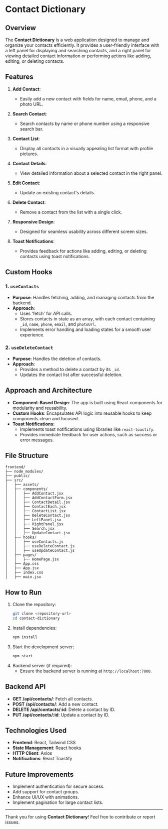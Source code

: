 # Contact Dictionary

## Overview
The **Contact Dictionary** is a web application designed to manage and organize your contacts efficiently. It provides a user-friendly interface with a left panel for displaying and searching contacts, and a right panel for viewing detailed contact information or performing actions like adding, editing, or deleting contacts.

## Features
1. **Add Contact**:
   - Easily add a new contact with fields for name, email, phone, and a photo URL.

2. **Search Contact**:
   - Search contacts by name or phone number using a responsive search bar.

3. **Contact List**:
   - Display all contacts in a visually appealing list format with profile pictures.

4. **Contact Details**:
   - View detailed information about a selected contact in the right panel.

5. **Edit Contact**:
   - Update an existing contact's details.

6. **Delete Contact**:
   - Remove a contact from the list with a single click.

7. **Responsive Design**:
   - Designed for seamless usability across different screen sizes.

8. **Toast Notifications**:
   - Provides feedback for actions like adding, editing, or deleting contacts using toast notifications.

## Custom Hooks
### 1. `useContacts`
- **Purpose**: Handles fetching, adding, and managing contacts from the backend.
- **Approach**:
  - Uses  'fetch' for API calls.
  - Stores contacts in state as an array, with each contact containing `_id`, `name`, `phone`, `email`, and `photoUrl`.
  - Implements error handling and loading states for a smooth user experience.

### 2. `useDeleteContact`
- **Purpose**: Handles the deletion of contacts.
- **Approach**:
  - Provides a method to delete a contact by its `_id`.
  - Updates the contact list after successful deletion.

## Approach and Architecture
- **Component-Based Design**: The app is built using React components for modularity and reusability.
- **Custom Hooks**: Encapsulates API logic into reusable hooks to keep components clean and focused.
- **Toast Notifications**: 
  - Implements toast notifications using libraries like `react-toastify`.
  - Provides immediate feedback for user actions, such as success or error messages.

## File Structure
```
frontend/
├── node_modules/
├── public/
├── src/
│   ├── assets/
│   ├── components/
│   │   ├── AddContact.jsx
│   │   ├── AddContactForm.jsx
│   │   ├── ContactDetail.jsx
│   │   ├── ContactEach.jsx
│   │   ├── ContactList.jsx
│   │   ├── DeleteContact.jsx
│   │   ├── LeftPanel.jsx
│   │   ├── RightPanel.jsx
│   │   ├── Search.jsx
│   │   ├── UpdateContact.jsx
│   ├── hooks/
│   │   ├── useContacts.js
│   │   ├── useDeleteContact.js
│   │   ├── useUpdateContact.js
│   ├── pages/
│   │   ├── HomePage.jsx
│   ├── App.css
│   ├── App.jsx
│   ├── index.css
│   ├── main.jsx

```

## How to Run
1. Clone the repository:
   ```bash
   git clone <repository-url>
   cd contact-dictionary
   ```
2. Install dependencies:
   ```bash
   npm install
   ```
3. Start the development server:
   ```bash
   npm start
   ```
4. Backend server (if required):
   - Ensure the backend server is running at `http://localhost:7000`.

## Backend API
- **GET /api/contacts/**: Fetch all contacts.
- **POST /api/contacts/**: Add a new contact.
- **DELETE /api/contacts/:id**: Delete a contact by ID.
- **PUT /api/contacts/:id**: Update a contact by ID.

## Technologies Used
- **Frontend**: React, Tailwind CSS
- **State Management**: React hooks
- **HTTP Client**: Axios
- **Notifications**: React Toastify

## Future Improvements
- Implement authentication for secure access.
- Add support for contact groups.
- Enhance UI/UX with animations.
- Implement pagination for large contact lists.

---
Thank you for using **Contact Dictionary**! Feel free to contribute or report issues.
